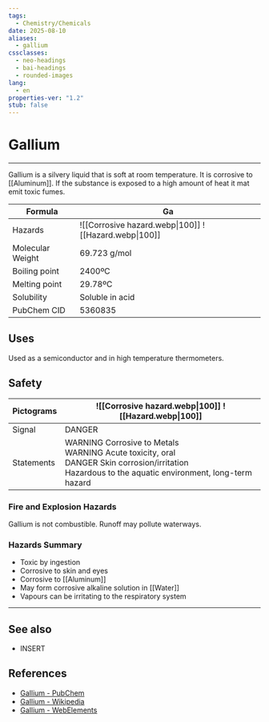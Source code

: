 ```yaml
---
tags:
  - Chemistry/Chemicals
date: 2025-08-10
aliases:
  - gallium
cssclasses:
  - neo-headings
  - bai-headings
  - rounded-images
lang:
  - en
properties-ver: "1.2"
stub: false
---
```

# Gallium

***
Gallium is a silvery liquid that is soft at room temperature. It is corrosive to [[Aluminum]]. If the substance is exposed to a high amount of heat it mat emit toxic fumes.

| Formula          | Ga                                                    |
| ---------------- | ----------------------------------------------------- |
| Hazards          | ![[Corrosive hazard.webp\|100]] ![[Hazard.webp\|100]] |
| Molecular Weight | 69.723 g/mol                                          |
| Boiling point    | 2400ºC                                                |
| Melting point    | 29.78ºC                                               |
| Solubility       | Soluble in acid                                       |
| PubChem CID      | 5360835                                               |

## Uses
Used as a semiconductor and in high temperature thermometers.

## Safety

| Pictograms | ![[Corrosive hazard.webp\|100]] ![[Hazard.webp\|100]]                                                                                                     |
| ---------- | --------------------------------------------------------------------------------------------------------------------------------------------------------- |
| Signal     | DANGER                                                                                                                                                    |
| Statements | WARNING Corrosive to Metals<br>WARNING Acute toxicity, oral<br>DANGER Skin corrosion/irritation<br>Hazardous to the aquatic environment, long-term hazard |
### Fire and Explosion Hazards
Gallium is not combustible. Runoff may pollute waterways.
### Hazards Summary
- Toxic by ingestion
- Corrosive to skin and eyes
- Corrosive to [[Aluminum]]
- May form corrosive alkaline solution in [[Water]]
- Vapours can be irritating to the respiratory system 

***
## See also
- INSERT
## References
- [Gallium - PubChem](https://pubchem.ncbi.nlm.nih.gov/compound/5360835)
- [Gallium - Wikipedia](https://en.wikipedia.org/wiki/Gallium)
- [Gallium - WebElements](https://www.webelements.com/compounds/gallium/)